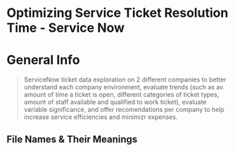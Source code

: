 # Optimizing Service Ticket Resolution Time - Service Now

# General Info
> ServiceNow ticket data exploration on 2 different companies to better understand each company environment, evaluate trends (such as av. amount of time a ticket is open, different categories of ticket types, amount of staff available and qualified to work ticket), evaluate variable significance, and offer recomendations per company to help increase service efficiencies and minimizr expenses.

## File Names & Their Meanings
